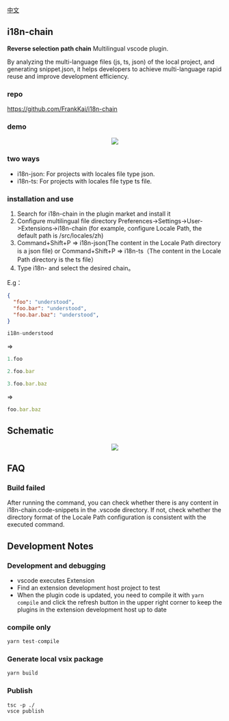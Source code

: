 [中文](./README-zh.md)

## i18n-chain
**Reverse selection path chain** Multilingual vscode plugin.

By analyzing the multi-language files (js, ts, json) of the local project, and generating snippet.json, it helps developers to achieve multi-language rapid reuse and improve development efficiency.

### repo
https://github.com/FrankKai/i18n-chain

### demo
<p align="center">
  <img src="https://imgur.com/tO0oXjk.gif" />
</p>


### two ways
- i18n-json: For projects with locales file type json.
- i18n-ts: For projects with locales file type ts file.


### installation and use

1. Search for i18n-chain in the plugin market and install it
2. Configure multilingual file directory Preferences->Settings->User->Extensions->i18n-chain (for example, configure Locale Path, the default path is /src/locales/zh)
3. Command+Shift+P => i18n-json(The content in the Locale Path directory is a json file) or Command+Shift+P => i18n-ts（The content in the Locale Path directory is the ts file）
4. Type i18n- and select the desired chain。


E.g：

```json
{
  "foo": "understood",
  "foo.bar": "understood",
  "foo.bar.baz": "understood",
}
```

```js
i18n-understood
```
=> 
```js
1.foo

2.foo.bar

3.foo.bar.baz

```

=>
```js
foo.bar.baz
```

## Schematic
<p align="center">
  <img src="https://imgur.com/FSHTt82.png" />
</p>

## FAQ
### Build failed

After running the command, you can check whether there is any content in i18n-chain.code-snippets in the .vscode directory.
If not, check whether the directory format of the Locale Path configuration is consistent with the executed command.

## Development Notes

### Development and debugging
- vscode executes Extension
- Find an extension development host project to test
- When the plugin code is updated, you need to compile it with `yarn compile` and click the refresh button in the upper right corner to keep the plugins in the extension development host up to date

### compile only
```js
yarn test-compile
```
### Generate local vsix package
```js
yarn build
```

### Publish
```
tsc -p ./
vsce publish
```